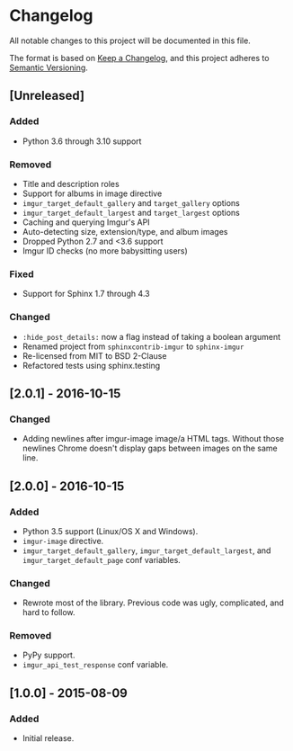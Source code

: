 # Changelog

All notable changes to this project will be documented in this file.

The format is based on [Keep a Changelog](https://keepachangelog.com/en/1.0.0/),
and this project adheres to [Semantic Versioning](https://semver.org/spec/v2.0.0.html).

## [Unreleased]

### Added

- Python 3.6 through 3.10 support

### Removed

- Title and description roles
- Support for albums in image directive
- `imgur_target_default_gallery` and `target_gallery` options
- `imgur_target_default_largest` and `target_largest` options
- Caching and querying Imgur's API
- Auto-detecting size, extension/type, and album images
- Dropped Python 2.7 and <3.6 support
- Imgur ID checks (no more babysitting users)

### Fixed

- Support for Sphinx 1.7 through 4.3

### Changed

- `:hide_post_details:` now a flag instead of taking a boolean argument
- Renamed project from `sphinxcontrib-imgur` to `sphinx-imgur`
- Re-licensed from MIT to BSD 2-Clause
- Refactored tests using sphinx.testing

## [2.0.1] - 2016-10-15

### Changed

- Adding newlines after imgur-image image/a HTML tags. Without those newlines Chrome doesn't display gaps between images on
  the same line.

## [2.0.0] - 2016-10-15

### Added

- Python 3.5 support (Linux/OS X and Windows).
- `imgur-image` directive.
- `imgur_target_default_gallery`, `imgur_target_default_largest`, and `imgur_target_default_page` conf variables.

### Changed

- Rewrote most of the library. Previous code was ugly, complicated, and hard to follow.

### Removed

- PyPy support.
- `imgur_api_test_response` conf variable.

## [1.0.0] - 2015-08-09

### Added

- Initial release.
